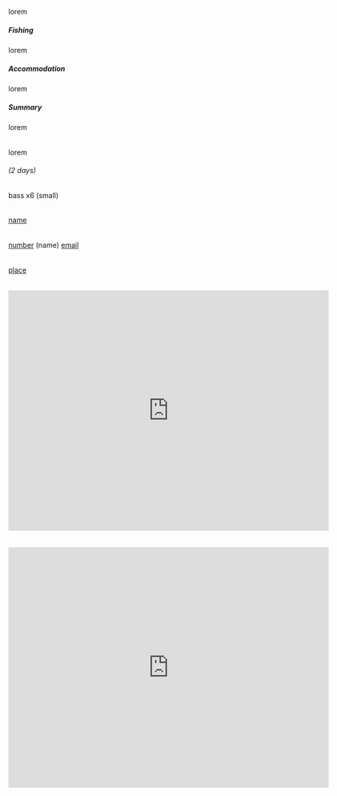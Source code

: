 lorem

<h5>Fishing</h5>
lorem

<h5>Accommodation</h5>
lorem

<h5>Summary</h5>
lorem

<div class="bottom-tips">
<h6></h6>
lorem
</div>

<div class="bottom-fish-count">
<h6>(2 days)</h6>
bass x6 (small)
</div>

<div class="bottom-links">
<h6></h6>
<div class="row">
<div class="col col-md-4 bottom-links-sites">
<a class="link-website" href="" target="_blank" rel="noopener"></a>
<a class="link-facebook" href="" target="_blank" rel="noopener"></a>
</div>
<div class="col col-md-4 bottom-links-bookings">
<a class="link-safarinow" href="?source=9331" target="_blank" rel="noopener"></a>
<a class="link-booking" href="?aid=1456833" target="_blank" rel="noopener"></a>
<a class="link-airbnb" href="" target="_blank" rel="noopener"></a>
<a class="link-wheretostay" href="" target="_blank" rel="noopener"></a>
<a class="link-lekkeslaap" href="" target="_blank" rel="noopener"></a>
</div>
<div class="col col-md-4 bottom-links-other">
<a href="" target="_blank" rel="noopener">name</a>
</div>
</div>
</div>

<div class="bottom-contact-info">
<h6></h6>
<span class="contact-phone"><a href="tel:number">number</a>&nbsp;(name)</span>
<span class="contact-email"><a href="mailto:email">email</a></span>
</div>

<div class="bottom-nearby-spots">
<h6></h6>
<a href="http://www.anglinks.co.za/<link>">place</a>
</div>

<div class="bottom-location">
<h6></h6>
<iframe src="https://www.google.com/maps/embed?<code>" width="640" height="480" frameborder="0" style="border:0" allowfullscreen></iframe>
</div>

<div class="bottom-video">
<h6></h6>
<iframe width="640" height="480" src="https://www.youtube.com/embed/code?rel=0" frameborder="0" allowfullscreen="allowfullscreen"></iframe>
</div>
